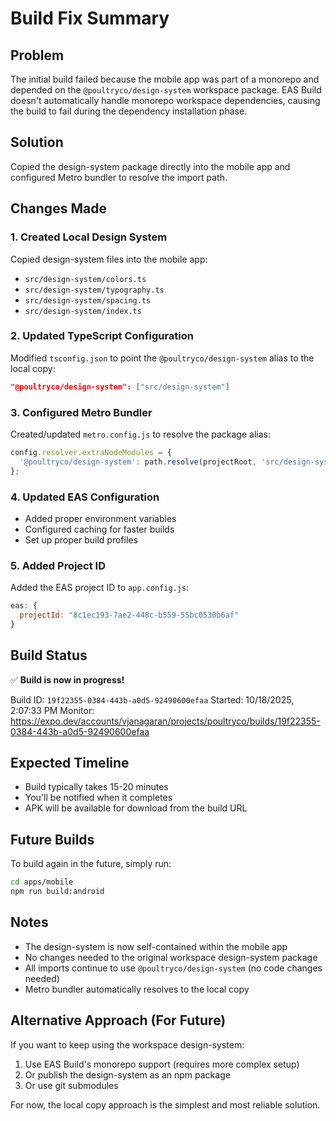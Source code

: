# Build Fix Summary

## Problem
The initial build failed because the mobile app was part of a monorepo and depended on the `@poultryco/design-system` workspace package. EAS Build doesn't automatically handle monorepo workspace dependencies, causing the build to fail during the dependency installation phase.

## Solution
Copied the design-system package directly into the mobile app and configured Metro bundler to resolve the import path.

## Changes Made

### 1. Created Local Design System
Copied design-system files into the mobile app:
- `src/design-system/colors.ts`
- `src/design-system/typography.ts`
- `src/design-system/spacing.ts`
- `src/design-system/index.ts`

### 2. Updated TypeScript Configuration
Modified `tsconfig.json` to point the `@poultryco/design-system` alias to the local copy:
```json
"@poultryco/design-system": ["src/design-system"]
```

### 3. Configured Metro Bundler
Created/updated `metro.config.js` to resolve the package alias:
```javascript
config.resolver.extraNodeModules = {
  '@poultryco/design-system': path.resolve(projectRoot, 'src/design-system'),
};
```

### 4. Updated EAS Configuration
- Added proper environment variables
- Configured caching for faster builds
- Set up proper build profiles

### 5. Added Project ID
Added the EAS project ID to `app.config.js`:
```javascript
eas: {
  projectId: "8c1ec193-7ae2-448c-b559-55bc0530b6af"
}
```

## Build Status
✅ **Build is now in progress!**

Build ID: `19f22355-0384-443b-a0d5-92490600efaa`
Started: 10/18/2025, 2:07:33 PM
Monitor: https://expo.dev/accounts/vjanagaran/projects/poultryco/builds/19f22355-0384-443b-a0d5-92490600efaa

## Expected Timeline
- Build typically takes 15-20 minutes
- You'll be notified when it completes
- APK will be available for download from the build URL

## Future Builds
To build again in the future, simply run:
```bash
cd apps/mobile
npm run build:android
```

## Notes
- The design-system is now self-contained within the mobile app
- No changes needed to the original workspace design-system package
- All imports continue to use `@poultryco/design-system` (no code changes needed)
- Metro bundler automatically resolves to the local copy

## Alternative Approach (For Future)
If you want to keep using the workspace design-system:
1. Use EAS Build's monorepo support (requires more complex setup)
2. Or publish the design-system as an npm package
3. Or use git submodules

For now, the local copy approach is the simplest and most reliable solution.

